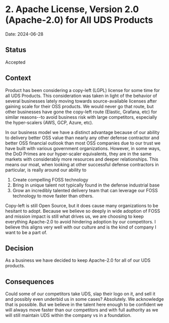 # 2. Apache License, Version 2.0 (Apache-2.0) for All UDS Products

Date: 2024-06-28

## Status

Accepted

## Context

Product has been considering a copy-left (LGPL) license for some time for all
UDS Products. This consideration was taken in light of the behavior of several
businesses lately moving towards source-available licenses after gaining scale
for their OSS products. We would never go that route, but other businesses have
gone the copy-left route (Elastic, Grafana, etc) for similar reasons--to avoid
business risk with large competitors, especially the hyper-scalers (AWS, GCP,
Azure, etc).

In our business model we have a distinct advantage because of our ability to
delivery better OSS value than nearly any other defense contractor and better
OSS financial outlook than most OSS companies due to our trust we have built
with various government organizations. However, in some ways, the DoD Primes are
our hyper-scaler equivalents, they are in the same markets with considerably
more resources and deeper relationships. This means our moat, when looking at
other successful defense contractors in particular, is really around our ability
to

1. Create compelling FOSS technology
2. Bring in unique talent not typically found in the defense industrial base
3. Grow an incredibly talented delivery team that can leverage our FOSS
   technology to move faster than others.

Copy-left is still Open Source, but it does cause many organizations to be
hesitant to adopt. Because we believe so deeply in wide adoption of FOSS and
mission impact is still what drives us, we are choosing to keep everything
Apache-2.0 to avoid hindering adoption by our competitors. I believe this aligns
very well with our culture and is the kind of company I want to be a part of.

## Decision

As a business we have decided to keep Apache-2.0 for all of our UDS products.

## Consequences

Could some of our competitors take UDS, slap their logo on it, and sell it and
possibly even underbid us in some cases? Absolutely. We acknowledge that is
possible. But we believe in the talent here enough to be confident we will
always move faster than our competitors and with full authority as we will still
maintain UDS within the company vs in a foundation.
